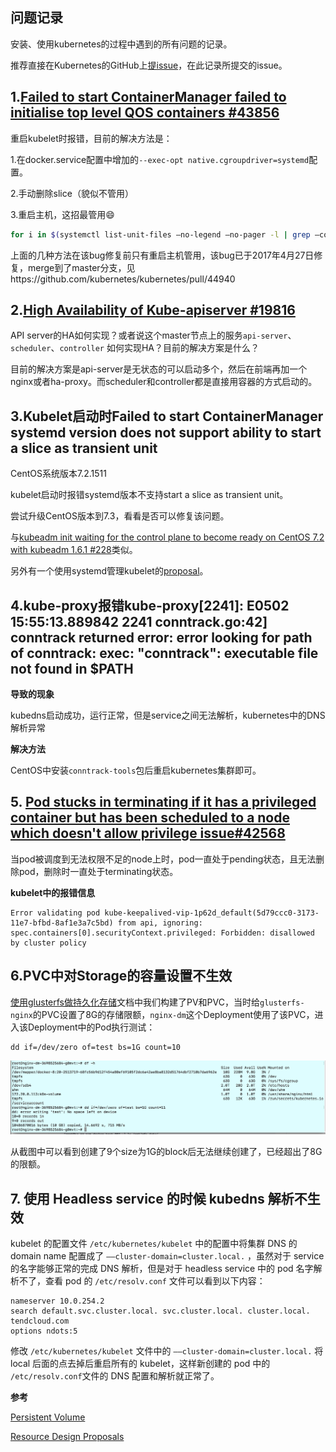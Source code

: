 ## 问题记录

安装、使用kubernetes的过程中遇到的所有问题的记录。

推荐直接在Kubernetes的GitHub上[提issue](https://github.com/kubernetes/kubernetes/issues/new)，在此记录所提交的issue。

## 1.[Failed to start ContainerManager failed to initialise top level QOS containers #43856](https://github.com/kubernetes/kubernetes/issues/43856)

重启kubelet时报错，目前的解决方法是：

1.在docker.service配置中增加的`--exec-opt native.cgroupdriver=systemd`配置。

2.手动删除slice（貌似不管用）

3.重启主机，这招最管用😄

```bash
for i in $(systemctl list-unit-files —no-legend —no-pager -l | grep —color=never -o .*.slice | grep kubepod);do systemctl stop $i;done
```

上面的几种方法在该bug修复前只有重启主机管用，该bug已于2017年4月27日修复，merge到了master分支，见https://github.com/kubernetes/kubernetes/pull/44940

## 2.[High Availability of Kube-apiserver #19816](https://github.com/kubernetes/kubernetes/issues/19816)

API server的HA如何实现？或者说这个master节点上的服务`api-server`、`scheduler`、`controller` 如何实现HA？目前的解决方案是什么？

目前的解决方案是api-server是无状态的可以启动多个，然后在前端再加一个nginx或者ha-proxy。而scheduler和controller都是直接用容器的方式启动的。

## 3.Kubelet启动时Failed to start ContainerManager systemd version does not support ability to start a slice as transient unit

CentOS系统版本7.2.1511

kubelet启动时报错systemd版本不支持start a slice as transient unit。

尝试升级CentOS版本到7.3，看看是否可以修复该问题。

与[kubeadm init waiting for the control plane to become ready on CentOS 7.2 with kubeadm 1.6.1 #228](https://github.com/kubernetes/kubeadm/issues/228)类似。

另外有一个使用systemd管理kubelet的[proposal](https://github.com/kubernetes/community/blob/master/contributors/design-proposals/kubelet-systemd.md)。

## 4.kube-proxy报错kube-proxy[2241]: E0502 15:55:13.889842    2241 conntrack.go:42] conntrack returned error: error looking for path of conntrack: exec: "conntrack": executable file not found in $PATH

**导致的现象**

kubedns启动成功，运行正常，但是service之间无法解析，kubernetes中的DNS解析异常

**解决方法**

CentOS中安装`conntrack-tools`包后重启kubernetes集群即可。

## 5. [Pod stucks in terminating if it has a privileged container but has been scheduled to a node which doesn't allow privilege issue#42568](https://github.com/kubernetes/kubernetes/issues/42568)

当pod被调度到无法权限不足的node上时，pod一直处于pending状态，且无法删除pod，删除时一直处于terminating状态。

**kubelet中的报错信息**

```
Error validating pod kube-keepalived-vip-1p62d_default(5d79ccc0-3173-11e7-bfbd-8af1e3a7c5bd) from api, ignoring: spec.containers[0].securityContext.privileged: Forbidden: disallowed by cluster policy
```
## 6.PVC中对Storage的容量设置不生效

[使用glusterfs做持久化存储](17-使用glusterfs做持久化存储.md)文档中我们构建了PV和PVC，当时给`glusterfs-nginx`的PVC设置了8G的存储限额，`nginx-dm`这个Deployment使用了该PVC，进入该Deployment中的Pod执行测试：

```
dd if=/dev/zero of=test bs=1G count=10
```

![pvc-storage-limit](../images/pvc-storage-limit.jpg)

从截图中可以看到创建了9个size为1G的block后无法继续创建了，已经超出了8G的限额。

## 7. 使用 Headless service 的时候 kubedns 解析不生效

kubelet 的配置文件 `/etc/kubernetes/kubelet` 中的配置中将集群 DNS 的 domain name 配置成了  `––cluster-domain=cluster.local.`  ，虽然对于 service 的名字能够正常的完成 DNS 解析，但是对于 headless service 中的 pod 名字解析不了，查看 pod 的 `/etc/resolv.conf` 文件可以看到以下内容：

```
nameserver 10.0.254.2
search default.svc.cluster.local. svc.cluster.local. cluster.local. tendcloud.com
options ndots:5
```

修改 `/etc/kubernetes/kubelet` 文件中的  `––cluster-domain=cluster.local.`  将 local 后面的点去掉后重启所有的 kubelet，这样新创建的 pod 中的 `/etc/resolv.conf`文件的 DNS 配置和解析就正常了。

**参考**

[Persistent Volume](https://kubernetes.io/docs/concepts/storage/persistent-volumes/)

[Resource Design Proposals](https://github.com/kubernetes/community/blob/master/contributors/design-proposals/resources.md)